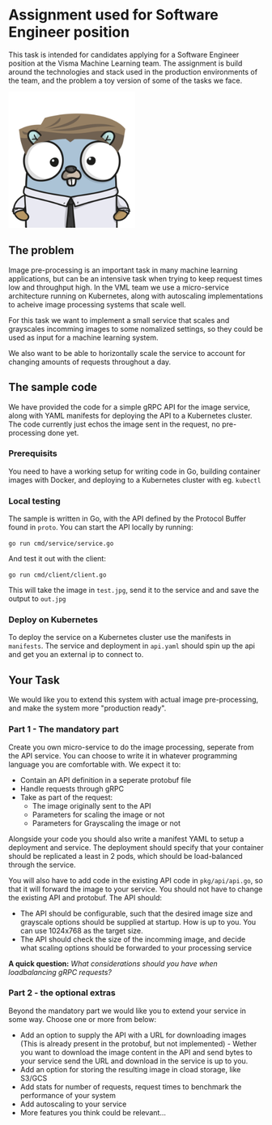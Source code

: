 # Assignment used for Software Engineer position
This task is intended for candidates applying for a Software Engineer position at the Visma Machine Learning team. The assignment is build around the technologies and stack used in the production environments of the team, and the problem a toy version of some of the tasks we face.


![Interview](./interview-gopher.png)


## The problem
Image pre-processing is an important task in many machine learning applications, but can be an intensive task when trying to keep request times low and throughput high. In the VML team we use a micro-service architecture running on Kubernetes, along with autoscaling implementations to acheive image processing systems that scale well.

For this task we want to implement a small service that scales and grayscales incomming images to some nomalized settings, so they could be used as input for a machine learning system.

We also want to be able to horizontally scale the service to account for changing amounts of requests throughout a day.

## The sample code
We have provided the code for a simple gRPC API for the image service, along with YAML manifests for deploying the API to a Kubernetes cluster. The code currently just echos the image sent in the request, no pre-processing done yet.

### Prerequisits
You need to have a working setup for writing code in Go, building container images with Docker, and deploying to a Kubernetes cluster with eg. `kubectl`

### Local testing
The sample is written in Go, with the API defined by the Protocol Buffer found in `proto`. You can start the API locally by running:

```go run cmd/service/service.go```

And test it out with the client:

```go run cmd/client/client.go```

This will take the image in `test.jpg`, send it to the service and and save the output to `out.jpg`

### Deploy on Kubernetes
To deploy the service on a Kubernetes cluster use the manifests in `manifests`. The service and deployment in `api.yaml` should spin up the api and get you an external ip to connect to.

## Your Task
We would like you to extend this system with actual image pre-processing, and make the system more "production ready".

### Part 1 - The mandatory part
Create you own micro-service to do the image processing, seperate from the API service. You can choose to write it in whatever programming language you are comfortable with. We expect it to:

* Contain an API definition in a seperate protobuf file
* Handle requests through gRPC
* Take as part of the request:
    * The image originally sent to the API
    * Parameters for scaling the image or not
    * Parameters for Grayscaling the image or not

Alongside your code you should also write a manifest YAML to setup a deployment and service. The deployment should specify that your container should be replicated a least in 2 pods, which should be load-balanced through the service.

You will also have to add code in the existing API code in `pkg/api/api.go`, so that it will forward the image to your service. You should not have to change the existing API and protobuf. The API should:

* The API should be configurable, such that the desired image size and grayscale options should be supplied at startup. How is up to you. You can use 1024x768 as the target size.
* The API should check the size of the incomming image, and decide what scaling options should be forwarded to your processing service

__A quick question:__
*What considerations should you have when loadbalancing gRPC requests?*

### Part 2 - the optional extras
Beyond the mandatory part we would like you to extend your service in some way. Choose one or more from below:

* Add an option to supply the API with a URL for downloading images (This is already present in the protobuf, but not implemented) - Wether you want to download the image content in the API and send bytes to your service send the URL and download in the service is up to you.
* Add an option for storing the resulting image in cload storage, like S3/GCS
* Add stats for number of requests, request times to benchmark the performance of your system
* Add autoscaling to your service
* More features you think could be relevant...

